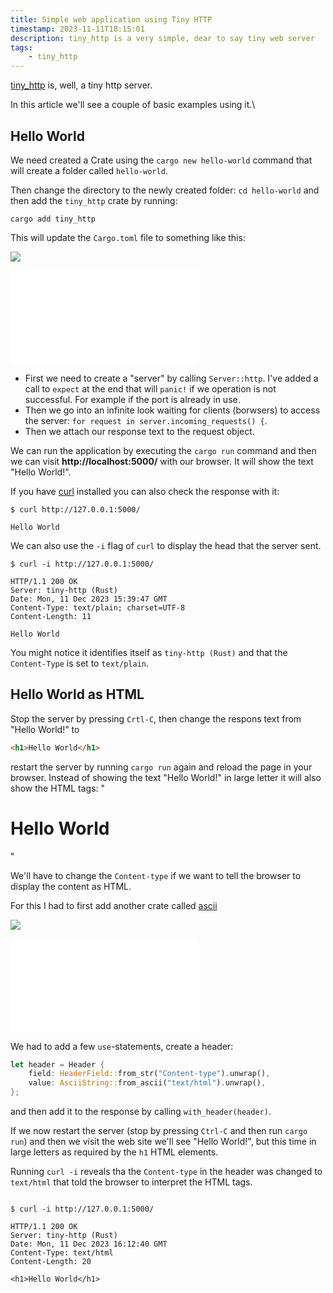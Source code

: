 ```yaml
---
title: Simple web application using Tiny HTTP
timestamp: 2023-11-11T18:15:01
description: tiny_http is a very simple, dear to say tiny web server
tags:
    - tiny_http
---
```


[tiny_http](https://crates.io/crates/tiny_http) is, well, a tiny http server.

In this article we'll see a couple of basic examples using it.\

## Hello World

We need created a Crate using the `cargo new hello-world` command that will create a folder called `hello-world`.

Then change the directory to the newly created folder: `cd hello-world` and then add the `tiny_http` crate by running:

```
cargo add tiny_http
```

This will update the `Cargo.toml` file to something like this:

![](examples/tiny-http/hello-world/Cargo.toml)


![](examples/tiny-http/hello-world/src/main.rs)

* First we need to create a "server" by calling `Server::http`. I've added a call to `expect` at the end that will `panic!` if we operation is not successful. For example if the port is already in use.
* Then we go into an infinite look waiting for clients (borwsers) to access the server: `for request in server.incoming_requests() {`.
* Then we attach our response text to the request object.

We can run the application by executing the `cargo run` command and then we can visit **http://localhost:5000/** with our browser. It will show the text "Hello World!".

If you have [curl](https://curl.se/) installed you can also check the response with it:

```
$ curl http://127.0.0.1:5000/

Hello World
```

We can also use the `-i` flag of `curl` to display the head that the server sent.

```
$ curl -i http://127.0.0.1:5000/

HTTP/1.1 200 OK
Server: tiny-http (Rust)
Date: Mon, 11 Dec 2023 15:39:47 GMT
Content-Type: text/plain; charset=UTF-8
Content-Length: 11

Hello World
```

You might notice it identifies itself as `tiny-http (Rust)` and that the `Content-Type` is set to `text/plain`.


## Hello World as HTML

Stop the server by pressing `Crtl-C`, then change the respons text from "Hello World!" to

```html
<h1>Hello World</h1>
```

restart the server by running `cargo run` again and reload the page in your browser.
Instead of showing the text "Hello World!" in large letter it will also show the HTML tags: "<h1>Hello World</h1>"

We'll have to change the `Content-type` if we want to tell the browser to display the content as HTML.

For this I had to first add another crate called [ascii](https://crates.io/crates/ascii)

![](examples/tiny-http/hello-world-as-html/Cargo.toml)


![](examples/tiny-http/hello-world-as-html/src/main.rs)

We had to add a few `use`-statements, create a header:

```rust
let header = Header {
    field: HeaderField::from_str("Content-type").unwrap(),
    value: AsciiString::from_ascii("text/html").unwrap(),
};
```
and then add it to the response by calling `with_header(header)`.

If we now restart the server (stop by pressing `Ctrl-C` and then run `cargo run`) and then we visit the web site we'll see
"Hello World!", but this time in large letters as required by the `h1` HTML elements.

Running `curl -i` reveals tha the `Content-type` in the header was changed to `text/html` that told the browser to interpret the
HTML tags.

```

$ curl -i http://127.0.0.1:5000/

HTTP/1.1 200 OK
Server: tiny-http (Rust)
Date: Mon, 11 Dec 2023 16:12:40 GMT
Content-Type: text/html
Content-Length: 20

<h1>Hello World</h1>
```


